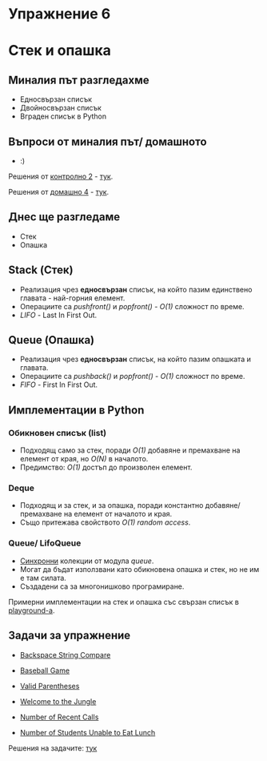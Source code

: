 # Упражнение 6

# Стек и опашка

## Миналия път разгледахме

- Едносвързан списък
- Двойносвързан списък
- Вграден списък в Python

## Въпроси от миналия път/ домашното

- :)

Решения от [контролно 2](https://www.hackerrank.com/contests/sda-2023-2024-ad-2ws3e) - [тук](/Exams/exam_02).

Решения от [домашно 4](https://hackerrank.com/contests/sda-ad-hw-4-2023) - [тук](/Homeworks/hw_04).

## Днес ще разгледаме

- Стек
- Опашка

## Stack (Стек)

- Реализация чрез **едносвързан** списък, на който пазим единствено главата - най-горния елемент. 
- Операциите са *pushfront()* и *popfront()* - *O(1)* сложност по време.
- *LIFO* - Last In First Out.

## Queue (Опашка)

- Реализация чрез **едносвързан** списък, на който пазим опашката и главата. 
- Операциите са *pushback()* и *popfront()* - *O(1)* сложност по време.
- *FIFO* - First In First Out.

## Имплементации в Python

### Обикновен списък (list)

- Подходящ само за стек, поради *О(1)* добавяне и премахване на елемент от края, но *O(N)* в началото.
- Предимство: *О(1)* достъп до произволен елемент.

### Deque

- Подходящ и за стек, и за опашка, поради константно добавяне/ премахване на елемент от началото и края.
- Също притежава свойството *О(1)* *random access*.

### Queue/ LifoQueue

- [Синхронни](https://docs.python.org/3/library/queue.html) колекции от модула *queue*.
- Могат да бъдат използвани като обикновена опашка и стек, но не им е там силата.
- Създадени са за многонишково програмиране.

Примерни имплементации на стек и опашка със свързан списък в [playground-а](playground_06.ipynb).

## Задачи за упражнение

- [Backspace String Compare](https://leetcode.com/problems/backspace-string-compare)
- [Baseball Game](https://leetcode.com/problems/baseball-game)
- [Valid Parentheses](https://leetcode.com/problems/valid-parentheses)
- [Welcome to the Jungle](https://www.hackerrank.com/contests/practice-4-sda/challenges/welcome-to-the-jungle)

- [Number of Recent Calls](https://leetcode.com/problems/number-of-recent-calls)
- [Number of Students Unable to Eat Lunch](https://leetcode.com/problems/number-of-students-unable-to-eat-lunch)

Решения на задачите: [тук](/Tasks/tasks_06)